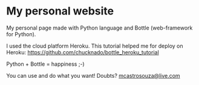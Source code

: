 # My personal website
My personal page made with Python language and Bottle (web-framework for Python). 

I used the cloud platform Heroku. This tutorial helped me for deploy on Heroku: https://github.com/chucknado/bottle_heroku_tutorial

Python + Bottle = happiness ;-)


You can use and do what you want! Doubts? mcastrosouza@live.com
